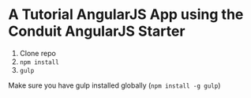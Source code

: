 # A Tutorial AngularJS App using the Conduit AngularJS Starter

1. Clone repo
2. `npm install`
3. `gulp`

Make sure you have gulp installed globally (`npm install -g gulp`)

